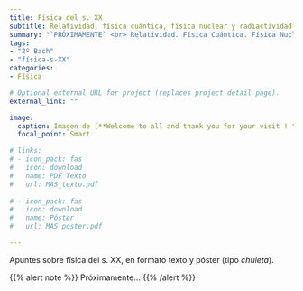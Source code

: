 ```yaml
---
title: Física del s. XX
subtitle: Relatividad, física cuántica, física nuclear y radiactividad
summary: "`PRÓXIMAMENTE` <br> Relatividad. Física Cuántica. Física Nuclear. Radiactividad."
tags:
- "2º Bach"
- "física-s-XX"
categories:
- Física

# Optional external URL for project (replaces project detail page).
external_link: ""

image:
  caption: Imagen de [**Welcome to all and thank you for your visit ! ツ**](https://pixabay.com/es/users/janeb13-725943/) en [Pixabay](https://pixabay.com/es/)
  focal_point: Smart

# links:
# - icon_pack: fas
#   icon: download
#   name: PDF Texto
#   url: MAS_texto.pdf
  
# - icon_pack: fas
#   icon: download
#   name: Póster
#   url: MAS_poster.pdf

---
```


Apuntes sobre física del s. XX, en formato texto y póster (tipo _chuleta_).

{{% alert note %}}
Próximamente...
{{% /alert %}}